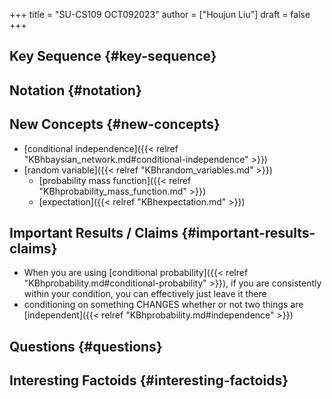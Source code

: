 +++
title = "SU-CS109 OCT092023"
author = ["Houjun Liu"]
draft = false
+++

## Key Sequence {#key-sequence}


## Notation {#notation}


## New Concepts {#new-concepts}

-   [conditional independence]({{< relref "KBhbaysian_network.md#conditional-independence" >}})
-   [random variable]({{< relref "KBhrandom_variables.md" >}})
    -   [probability mass function]({{< relref "KBhprobability_mass_function.md" >}})
    -   [expectation]({{< relref "KBhexpectation.md" >}})


## Important Results / Claims {#important-results-claims}

-   When you are using [conditional probability]({{< relref "KBhprobability.md#conditional-probability" >}}), if you are consistently within your condition, you can effectively just leave it there
-   conditioning on something CHANGES whether or not two things are [independent]({{< relref "KBhprobability.md#independence" >}})


## Questions {#questions}


## Interesting Factoids {#interesting-factoids}
